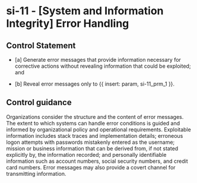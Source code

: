 # si-11 - \[System and Information Integrity\] Error Handling

## Control Statement

- \[a\] Generate error messages that provide information necessary for corrective actions without revealing information that could be exploited; and

- \[b\] Reveal error messages only to {{ insert: param, si-11_prm_1 }}.

## Control guidance

Organizations consider the structure and the content of error messages. The extent to which systems can handle error conditions is guided and informed by organizational policy and operational requirements. Exploitable information includes stack traces and implementation details; erroneous logon attempts with passwords mistakenly entered as the username; mission or business information that can be derived from, if not stated explicitly by, the information recorded; and personally identifiable information such as account numbers, social security numbers, and credit card numbers. Error messages may also provide a covert channel for transmitting information.

